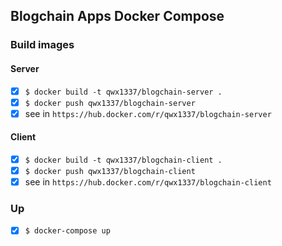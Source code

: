 ## Blogchain Apps Docker Compose

### Build images 

#### Server

- [x] `$ docker build -t qwx1337/blogchain-server .`
- [x] `$ docker push qwx1337/blogchain-server`
- [x] see in `https://hub.docker.com/r/qwx1337/blogchain-server`

#### Client

- [x] `$ docker build -t qwx1337/blogchain-client .`
- [x] `$ docker push qwx1337/blogchain-client`
- [x] see in `https://hub.docker.com/r/qwx1337/blogchain-client`

### Up

- [x] `$ docker-compose up`